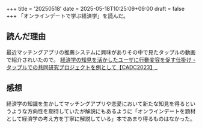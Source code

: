 +++
title = '20250518'
date = 2025-05-18T10:25:09+09:00
draft = false
+++
「オンラインデートで学ぶ経済学」を読んだ。

## 読んだ理由
最近マッチングアプリの推薦システムに興味がありその中で見たタップルの動画で紹介されいたので。
[経済学の知見を活かしたユーザに行動変容を促す仕掛け - タップルでの共同研究プロジェクトを例として【CADC2023】](https://www.youtube.com/watch?v=vGeKQdMq2kU)_

## 感想
経済学の知識を生かしてマッチングアプリや恋愛において新たな知見を得るというような方向性を期待していたが解説にもあるように「オンラインデートを題材として経済学の考え方を丁寧に解説している」本であまり得るものはなかった。